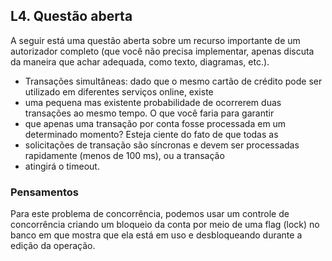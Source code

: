 ## L4. Questão aberta

A seguir está uma questão aberta sobre um recurso importante de um autorizador completo (que você não precisa 
implementar, apenas discuta da maneira que achar adequada, como texto, diagramas, etc.).

- Transações simultâneas: dado que o mesmo cartão de crédito pode ser utilizado em diferentes serviços online, existe
- uma pequena mas existente probabilidade de ocorrerem duas transações ao mesmo tempo. O que você faria para garantir 
- que apenas uma transação por conta fosse processada em um determinado momento? Esteja ciente do fato de que todas as
- solicitações de transação são síncronas e devem ser processadas rapidamente (menos de 100 ms), ou a transação
- atingirá o timeout.


### Pensamentos

Para este problema de concorrência, podemos usar um controle de concorrência criando um bloqueio da conta por meio de
uma flag (lock) no banco em que mostra que ela está em uso e desbloqueando durante a edição da operação.

